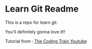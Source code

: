 # Learn Git Readme

This is a repo for learn git.

You'll definitely gonna love it!!

Tutorial from :  [The Coding Train Youtube](https://www.youtube.com/watch?v=BCQHnlnPusY&list=PLRqwX-V7Uu6ZF9C0YMKuns9sLDzK6zoiV)
